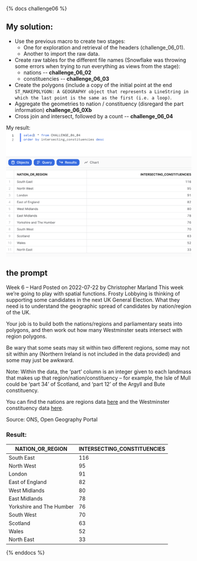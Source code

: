{% docs challenge06 %}
## My solution:
- Use the previous macro to create two stages:
  - One for exploration and retrieval of the headers (challenge_06_01).
  - Another to import the raw data.
- Create raw tables for the different file names (Snowflake was throwing some errors when trying to run everything as views from the stage):
  - nations -- **challenge_06_02**
  - constituencies -- **challenge_06_03**
- Create the polygons (include a copy of the initial point at the end `ST_MAKEPOLYGON: A GEOGRAPHY object that represents a LineString in which the last point is the same as the first (i.e. a loop)`.
- Aggregate the geometries to nation / constituency (disregard the part information) **challenge_06_0Xb**
- Cross join and intersect, followed by a count -- **challenge_06_04**

My result:
![table](https://raw.githubusercontent.com/dsmdavid/frostyfridays-sf/main/assets/ch_06.png)

## the prompt
Week 6 – Hard
Posted on 2022-07-22 by Christopher Marland
This week we’re going to play with spatial functions. Frosty Lobbying is thinking of supporting some candidates in the next UK General Election. What they need is to understand the geographic spread of candidates by nation/region of the UK.

Your job is to build both the nations/regions and parliamentary seats into polygons, and then work out how many Westminster seats intersect with region polygons. 

Be wary that some seats may sit within two different regions, some may not sit within any (Northern Ireland is not included in the data provided) and some may just be awkward.

Note: Within the data, the ‘part’ column is an integer given to each landmass that makes up that region/nation/constituency – for example, the Isle of Mull could be ‘part 34’ of Scotland, and ‘part 12’ of the Argyll and Bute constituency.

You can find the nations are regions data [here](https://frostyfridaychallenges.s3.eu-west-1.amazonaws.com/challenge_6/nations_and_regions.csv) and the Westminster constituency data [here](https://frostyfridaychallenges.s3.eu-west-1.amazonaws.com/challenge_6/westminster_constituency_points.csv).

Source: ONS, Open Geography Portal

### Result:
| NATION_OR_REGION |	INTERSECTING_CONSTITUENCIES |
|---|---|
|South East |	116|
|North West	| 95|
|London	|91|
|East of England	|82|
|West Midlands	|80|
|East Midlands	|78|
|Yorkshire and The Humber	|76|
|South West	|70|
|Scotland	|63|
|Wales	|52|
|North East	|33|

{% enddocs %}